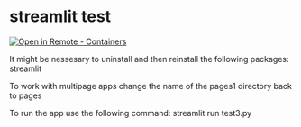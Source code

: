 # streamlit test

[
    ![Open in Remote - Containers](
        https://xebia.com/wp-content/uploads/2023/11/v1.svg    )
](
    https://vscode.dev/redirect?url=vscode://ms-vscode-remote.remote-containers/cloneInVolume?url=https://github.com/seeli-ai/streamlit-test.git
)


It might be nessesary to uninstall and then reinstall the following packages: streamlit

To work with multipage apps change the name of the pages1 directory back to pages

To run the app use the following command: streamlit run test3.py
